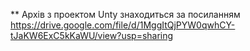 ** Архів з проектом Unty знаходиться за посиланням
https://drive.google.com/file/d/1MggItQjPYW0qwhCY-tJaKW6ExC5kKaWU/view?usp=sharing
